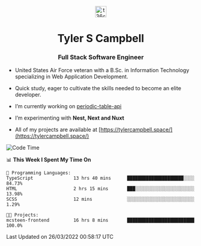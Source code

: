 <p align="center">
<a href="https://www.linkedin.com/in/t36campbell" target="blank"><img align="center" src="https://ik.imagekit.io/t36campbell/Portfolio/linkedin.png.original_m8bbGgPh6.png" alt="t36campbell" height="30" width="30" /></a>
</p>
<h1 align="center">Tyler S Campbell</h1>
<h3 align="center">Full Stack Software Engineer</h3>

* United States Air Force veteran with a B.Sc. in Information Technology specializing in Web Application Development. 

* Quick study, eager to cultivate the skills needed to become an elite developer.

* I’m currently working on [periodic-table-api](https://github.com/t36campbell/periodic-table-api)

* I’m experimenting with **Nest, Next and Nuxt**

* All of my projects are available at [https://tylercampbell.space/](https://tylercampbell.space/)

<!--START_SECTION:waka-->
![Code Time](http://img.shields.io/badge/Code%20Time-1%2C526%20hrs%201%20min-blue)

📊 **This Week I Spent My Time On** 

```text
💬 Programming Languages: 
TypeScript               13 hrs 40 mins      █████████████████████░░░░   84.73% 
HTML                     2 hrs 15 mins       ███░░░░░░░░░░░░░░░░░░░░░░   13.98% 
SCSS                     12 mins             ░░░░░░░░░░░░░░░░░░░░░░░░░   1.29%

🐱‍💻 Projects: 
mcsteen-frontend         16 hrs 8 mins       █████████████████████████   100.0%

```


 Last Updated on 26/03/2022 00:58:17 UTC
<!--END_SECTION:waka-->
